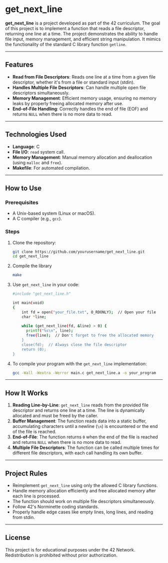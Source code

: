 # get_next_line

**get_next_line** is a project developed as part of the 42 curriculum. The goal of this project is to implement a function that reads a file descriptor, returning one line at a time. The project demonstrates the ability to handle file input, memory management, and efficient string manipulation. It mimics the functionality of the standard C library function `getline`.

---

## Features

- **Read from File Descriptors**: Reads one line at a time from a given file descriptor, whether it's from a file or standard input (stdin).
- **Handles Multiple File Descriptors**: Can handle multiple open file descriptors simultaneously.
- **Memory Management**: Efficient memory usage, ensuring no memory leaks by properly freeing allocated memory after use.
- **End-of-File Handling**: Correctly handles the end of file (EOF) and returns `NULL` when there is no more data to read.

---

## Technologies Used

- **Language**: C
- **File I/O**: `read` system call.
- **Memory Management**: Manual memory allocation and deallocation (using `malloc` and `free`).
- **Makefile**: For automated compilation.

---

## How to Use

### Prerequisites

- A Unix-based system (Linux or macOS).
- A C compiler (e.g., `gcc`).

### Steps

1. Clone the repository:
   ```bash
   git clone https://github.com/yourusername/get_next_line.git
   cd get_next_line
2. Compile the library
   ```bash
   make
3. Use `get_next_line` in your code:
   ```bash
   #include "get_next_line.h"
   
   int main(void)
   {
       int fd = open("your_file.txt", O_RDONLY);  // Open your file
       char *line;
    
       while (get_next_line(fd, &line) > 0) {
         printf("%s\n", line);
         free(line);  // Don't forget to free the allocated memory
       }
       close(fd);  // Always close the file descriptor
       return (0);
   }

4. To compile your program with the `get_next_line` implementation:
   ```bash
   gcc -Wall -Wextra -Werror main.c get_next_line.a -o your_program

---

## How It Works

1. **Reading Line-by-Line**: `get_next_line` reads from the provided file descriptor and returns one line at a time. The line is dynamically allocated and must be freed by the caller.
2. **Buffer Management**: The function reads data into a static buffer, accumulating characters until a newline (`\n`) is encountered or the end of the file is reached.
3. **End-of-File**: The function returns `0` when the end of the file is reached and returns `NULL` when there is no more data to read.
4. **Multiple File Descriptors**: The function can be called multiple times for different file descriptors, with each call handling its own buffer.

---

## Project Rules

- Reimplement `get_next_line` using only the allowed C library functions.
- Handle memory allocation efficiently and free allocated memory after each line is processed.
- The function should work on multiple file descriptors simultaneously.
- Follow 42's Norminette coding standards.
- Properly handle edge cases like empty lines, long lines, and reading from stdin.

---

## License

This project is for educational purposes under the 42 Network. Redistribution is prohibited without prior authorization.


